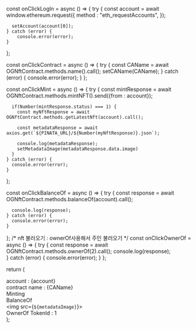 const onClickLogIn = async () => {
    try {
      const account = await window.ethereum.request({
        method : "eth_requestAccounts",
      });

      setAccount(account[0]);
    } catch (error) {
        console.error(error);
    }
  };

  const onClickContract = async () => {
    try {
      const CAName = await OGNftContract.methods.name().call();
      setCAName(CAName);
    } catch (error) {
      console.error(error);
    }
  };

  const onClickMint = async () => {
    try {
      const mintResponse = await OGNftContract.methods.mintNFT().send({from : account});
      
      if(Number(mintResponse.status) === 1) {
        const myNftResponse = await OGNftContract.methods.getLatestNft(account).call(); 

        const metadataResponse = await axios.get(`${PINATA_URL}/${Number(myNftResponse)}.json`);
        
        console.log(metadataResponse);
        setMetadataImage(metadataResponse.data.image)
      }
    } catch (error) {
      console.error(error);
    }
  };

  const onClickBalanceOf = async () => {
    try {
      const response = await OGNftContract.methods.balanceOf(account).call();
      
      console.log(response);
    } catch (error) {
      console.error(error);
    }
  };
  /*
  nft 불러오기 : ownerOf사용해서 주인 불러오기 
  */
  const onClickOwnerOf = async () => {
    try {
      const response = await OGNftContract.methods.ownerOf(2).call();
      console.log(response);  
    } catch (error) {
      console.error(error);
    }
  };

  return (
    <div>
      <div onClick={onClickLogIn}>account : {account}</div>
      <div onClick={onClickContract}>contract name : {CAName} </div>
      <div onClick={onClickMint}>Minting</div>
      <div onClick={onClickBalanceOf}>BalanceOf</div>
      <img src={`${metadataImage}`}></img>
      <div onClick={onClickOwnerOf}>OwnerOf TokenId : 1</div>
    </div>
  );